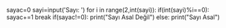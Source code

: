 sayac=0
sayi=input('Sayı: ')
for i in range(2,int(sayi)):
  if(int(sayi)%i==0):
    sayac+=1
    break
if(sayac!=0):
  print("Sayı Asal Değil")
else:
  print("Sayı Asal")

